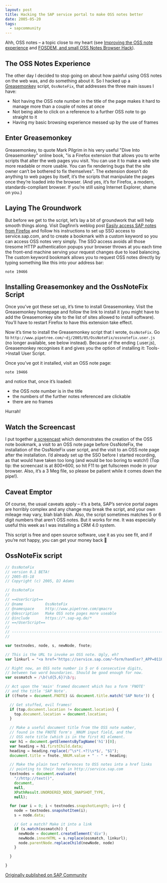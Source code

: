 ```yaml
---
layout: post
title: Hacking the SAP service portal to make OSS notes better
date: 2005-05-20
tags:
  - sapcommunity
---
```

Ahh, OSS notes – a topic close to my heart (see [Improving the OSS note experience](/blog/posts/2003/07/30/improving-the-oss-note-experience/) and [FOSDEM, and small OSS Notes Browser Hack](/blog/posts/2004/02/20/fosdem-and-small-oss-notes-browser-hack/)).

## The OSS Notes Experience

The other day I decided to stop going on about how painful using OSS notes on the web was, and do something about it. So I hacked up a [Greasemonkey](http://greasemonkey.mozdev.org/) script, `OssNoteFix`, that addresses the three main issues I have:

* Not having the OSS note number in the title of the page makes it hard to manage more than a couple of notes at once
* Not being able to click on a reference to a further OSS note to go straight to it
* Having my basic browsing experience messed up by the use of frames

## Enter Greasemonkey

Greasemonkey, to quote Mark Pilgrim in his very useful "Dive Into Greasemonkey" online book, "is a Firefox extension that allows you to write scripts that alter the web pages you visit. You can use it to make a web site more readable or more usable. You can fix rendering bugs that the site owner can’t be bothered to fix themselves". The extension doesn’t do anything to web pages by itself, it’s the scripts that manipulate the pages once they’re loaded into the browser. (And yes, it’s for Firefox, a modern, standards-compliant browser. If you’re still using Internet Explorer, shame on you.)

## Laying The Groundwork

But before we get to the script, let’s lay a bit of groundwork that will help smooth things along. Visit Dagfinn’s weblog post [Easily access SAP notes from Firefox](https://web.archive.org/web/20210616075331/https://blogs.sap.com/2004/12/30/easily-access-sap-notes-from-firefox/) and follow his instructions to set up SSO access to service.sap.com, and to create a bookmark with a custom keyword so you can access OSS notes very simply. The SSO access avoids all those tiresome HTTP authentication popups your browser throws at you each time the front-end machine serving your request changes due to load balancing. The custom keyword bookmark allows you to request OSS notes directly by typing something like this into your address bar:

```text
note 19466
```

## Installing Greasemonkey and the OssNoteFix Script

Once you’ve got these set up, it’s time to install Greasemonkey. Visit the Greasemonkey homepage and follow the link to install it (you might have to add the Greasemonkey site to the list of sites allowed to install software). You’ll have to restart Firefox to have this extension take effect.

Now it’s time to install the Greasemonkey script that I wrote, `OssNoteFix`. Go to `http://www.pipetree.com/~dj/2005/05/OssNoteFix/ossnotefix.user.js` (no longer available, see below instead). Because of the ending (.user.js), Greasemonkey recognises it and gives you the option of installing it: Tools-\>Install User Script.

Once you’ve got it installed, visit an OSS note page:

```text
note 19466
```

and notice that, once it’s loaded:

* the OSS note number is in the title
* the numbers of the further notes referenced are clickable
* there are no frames

Hurrah!

## Watch the Screencast

I put together [a screencast](/images/2005/05/ossnotefix.gif) which demonstrates the creation of the OSS note bookmark, a visit to an OSS note page before OssNoteFix, the installation of the OssNoteFix user script, and the visit to an OSS note page after the installation. I’d already set up the SSO before I started recording, as that would have taken too long (and would be too boring to watch!) (Top tip: the screencast is at 800×600, so hit F11 to get fullscreen mode in your browser. Also, it’s a 3 Meg file, so please be patient while it comes down the pipe!).

## Caveat Emptor

Of course, the usual caveats apply – it’s a beta, SAP’s service portal pages are horribly complex and any change may break the script, and your own mileage may vary, blah blah blah. Also, the script sometimes matches 5 or 6 digit numbers that aren’t OSS notes. But it works for me. It was especially useful this week as I was installing a CRM 4.0 system.

This script is free and open source software, use it as you see fit, and if you’re not happy, you can get your money back 🙂

## OssNoteFix script

```javascript
// OssNoteFix
// version 0.1 BETA!
// 2005-05-18
// Copyright (c) 2005, DJ Adams

// OssNoteFix
//
// ==UserScript==
// @name          OssNoteFix
// @namespace     http://www.pipetree.com/qmacro
// @description   Make OSS note pages more useable
// @include       https://*.sap-ag.de/*
// ==/UserScript==
//
// --------------------------------------------------------------------
//

var textnodes, node, s, newNode, fnote;

// This is the URL to invoke an OSS note. Ugly, eh?
var linkurl = "<a href='https://service.sap.com/~form/handler?_APP=01100107900000000342&_EVENT=REDIR&_NNUM=$1'>$1</a>";

// Right now, an OSS note number is 5 or 6 consecutive digits,
// between two word boundaries. Should be good enough for now.
var ossmatch = /\b(\d{5,6})\b/g;

// Act upon the 'main' framed document which has a form 'FNOTE'
// and the title 'SAP Note'.
if ((fnote = document.FNOTE) && document.title.match('SAP Note')) {

  // Get stuffed, evil frames!
  if (top.document.location != document.location) {
    top.document.location = document.location;
  }

  // Make a useful document title from the OSS note number,
  // found in the FNOTE form's _NNUM input field, and the
  // OSS note title (which is in the first H1 element.
  var h1 = document.getElementsByTagName('h1')[0];
  var heading = h1.firstChild.data;
  heading = heading.replace(/^\s*(.+?)\s*$/, "$1");
  document.title = fnote._NNUM.value + " - " + heading;

  // Make the plain text references to OSS notes into a href links
  // pointing to their home in http://service.sap.com
  textnodes = document.evaluate(
    "//http://text()",
    document,
    null,
    XPathResult.UNORDERED_NODE_SNAPSHOT_TYPE,
    null);

  for (var i = 0; i < textnodes.snapshotLength; i++) {
    node = textnodes.snapshotItem(i);
    s = node.data;

    // Got a match? Make it into a link
    if (s.match(ossmatch)) {
      newNode = document.createElement('div');
      newNode.innerHTML = s.replace(ossmatch, linkurl);
      node.parentNode.replaceChild(newNode, node)
    }

  }

}
```

[Originally published on SAP Community](https://blogs.sap.com/2005/05/20/hacking-the-sap-service-portal-to-make-oss-notes-better/)
